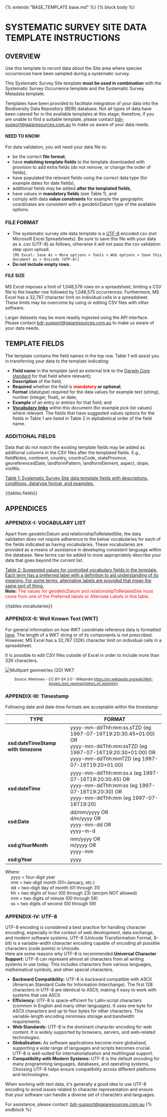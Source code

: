 {% extends "BASE_TEMPLATE base.md" %}
{% block body %}
# SYSTEMATIC SURVEY SITE DATA TEMPLATE INSTRUCTIONS

## OVERVIEW
Use this template to record data about the Site area where species occurrences have been
sampled during a systematic survey.

This Systematic Survey Site template **must be used in combination** with the Systematic
Survey Occurrence template and the Systematic Survey Metadata template.

Templates have been provided to facilitate integration of your data into the Biodiversity Data
Repository (BDR) database. Not all types of data have been catered for in the available
templates at this stage; therefore, if you are unable to find a suitable template, please
contact <bdr-support@gaiaresources.com.au> to make us aware of your data needs.

#### NEED TO KNOW:
For data validation, you will need your data file to:

- be the correct **file format**,
- have **matching template fields** to the template downloaded with provision to add
extra fields (do not remove, or change the order of fields),
- have populated the relevant fields using the correct data type (for example dates for
date fields),
- additional fields may be added **after the templated fields**,
- have values in **mandatory fields** (see Table 1), and
- comply with data **value constraints** for example the geographic coordinates are
consistent with a geodeticDatum type of the available options.

### FILE FORMAT

- The systematic survey site data template is a [UTF-8](#appendix-iv-utf-8) encoded csv (not Microsoft
  Excel Spreadsheets). Be sure to save this file with your data as a .csv (UTF-8) as follows,
  otherwise it will not pass the csv validation step upon upload.
  <br>`[MS Excel: Save As > More options > Tools > Web options > Save this document as >
  Unicode (UTF-8)]`
- **Do not include empty rows**.

#### FILE SIZE
MS Excel imposes a limit of 1,048,576 rows on a spreadsheet, limiting a CSV file to the
header row followed by 1,048,575 occurrences. Furthermore, MS Excel has a 32,767 character
limit on individual cells in a spreadsheet. These limits may be overcome by using or
editing CSV files with other software.

Larger datasets may be more readily ingested using the API interface. Please contact
<bdr-support@gaiaresources.com.au> to make us aware of your data needs.

## TEMPLATE FIELDS
The template contains the field names in the top row. Table 1 will assist you in transferring
your data to the template indicating:

- **Field name** in the template (and an external link to the [Darwin Core standard](https://dwc.tdwg.org/terms/)
  for that field where relevant);
- **Description** of the field;
- **Required** whether the field is **<font color="red">mandatory</font> or optional**;
- **Format** (datatype) required for the data values for example text (string), number
  (integer, float), or date;
- **Example** of an entry or entries for that field; and
- **[Vocabulary links](#appendix-i-vocabulary-list)** within this document (for example pick list values) where
  relevant. The fields that have suggested values options for the fields in Table 1 are
  listed in Table 2 in alphabetical order of the field name.

### ADDITIONAL FIELDS
Data that do not match the existing template fields may be added as additional columns in
the CSV files after the templated fields.
E.g., fieldNotes, continent, country, countryCode, stateProvince, georeferencedDate,
landformPattern, landformElement, aspect, slope, visitNo.

<ins>Table 1: Systematic Survey Site data template fields with descriptions, conditions, datatype format, and examples.</ins>

{{tables.fields}}

## APPENDICES
### APPENDIX-I: VOCABULARY LIST
Apart from geodeticDatum and relationshipToRelatedSite, the data validation does not require adherence to the below vocabularies for each of
the fields indicated as having vocabularies. These vocabularies are provided as a means of assistance in developing consistent language
within the database. New terms can be added to more appropriately describe your data that goes beyond the current list.

<ins>Table 2: Suggested values for controlled vocabulary fields in the template. Each term has a preferred label with a definition to aid understanding
of its meaning. For some terms, alternative labels are provided that mean the same sort of thing.</ins>
<br>**Note:** <font color="red">The values for geodeticDatum and relationshipToRelatedSite must come from one of the Preferred labels or Alternate Labels in this
table.</font>

{{tables.vocabularies}}

### APPENDIX-II: Well Known Text (WKT)
For general information on how WKT coordinate reference data is formatted [here](https://en.wikipedia.org/wiki/Well-known_text_representation_of_geometry).
The length of a WKT string or of its components is not prescribed. However, MS Excel has a 32,767 (32K) character limit
on individual cells in a spreadsheet.

It is possible to edit CSV files outside of Excel in order to include more than 32K characters.

![Multipart geometries (2D) WKT](assets/multipart_geometries_2d_wkt.png)
<br><center><small>*Source: Mwtoews - CC BY-SA 3.0 -  Wikipedia <https://en.wikipedia.org/wiki/Well-known_text_representation_of_geometry>*</small></center>

### APPENDIX-III: Timestamp
Following date and date-time formats are acceptable within the timestamp:

| TYPE | FORMAT                                                                                                                              |
| --- |-------------------------------------------------------------------------------------------------------------------------------------|
| **xsd:dateTimeStamp with timezone** | yyyy-mm-ddThh:mm:ss.sTZD (eg 1997-07-16T19:20:30.45+01:00) OR <br/> yyyy-mm-ddThh:mm:ssTZD (eg 1997-07-16T19:20:30+01:00) OR <br/>  yyyy-mm-ddThh:mmTZD (eg 1997-07-16T19:20+01:00)|
| **xsd:dateTime** | yyyy-mm-ddThh:mm:ss.s (eg 1997-07-16T19:20:30.45) OR<br/> yyyy-mm-ddThh:mm:ss (eg 1997-07-16T19:20:30) OR<br/> yyyy-mm-ddThh:mm (eg 1997-07-16T19:20) |
| **xsd:Date** | dd/mm/yyyy OR<br/> d/m/yyyy OR<br/> yyyy-mm-dd OR<br/> yyyy-m-d |
| **xsd:gYearMonth** | mm/yyyy OR<br/> m/yyyy OR<br/> yyyy-mm |
| **xsd:gYear** | yyyy |

Where:<br/>
&emsp; yyyy = four-digit year <br/>
&emsp; mm = two-digit month (01=January, etc.) <br/>
&emsp; dd = two-digit day of month (01 through 31) <br/>
&emsp; hh = two digits of hour (00 through 23) (am/pm NOT allowed) <br/>
&emsp; mm = two digits of minute (00 through 59) <br/>
&emsp; ss = two digits of second (00 through 59) <br/>


### APPENDIX-IV: UTF-8
UTF-8 encoding is considered a best practice for handling character encoding, especially in
the context of web development, data exchange, and modern software systems. UTF-8
(Unicode Transformation Format, 8-bit) is a variable-width character encoding capable of
encoding all possible characters (code points) in Unicode.<br/>
Here are some reasons why UTF-8 is recommended:**Universal Character Support:** UTF-8
can represent almost all characters from all writing systems in use today. This includes
characters from various languages, mathematical symbols, and other special characters.

- **Backward Compatibility:** UTF-8 is backward compatible with ASCII (American
  Standard Code for Information Interchange). The first 128 characters in UTF-8 are
  identical to ASCII, making it easy to work with systems that use ASCII.
- **Efficiency:** UTF-8 is space-efficient for Latin-script characters (common in English
  and many other languages). It uses one byte for ASCII characters and up to four
  bytes for other characters. This variable-length encoding minimises storage and
  bandwidth requirements.
- **Web Standards:** UTF-8 is the dominant character encoding for web content. It is
  widely supported by browsers, servers, and web-related technologies.
- **Globalisation:** As software applications become more globalised, supporting a wide
  range of languages and scripts becomes crucial. UTF-8 is well-suited for
  internationalisation and multilingual support.
- **Compatibility with Modern Systems:** UTF-8 is the default encoding for many
  programming languages, databases, and operating systems. Choosing UTF-8 helps
  ensure compatibility across different platforms and technologies.

When working with text data, it's generally a good idea to use UTF-8 encoding to avoid
issues related to character representation and ensure that your software can handle a
diverse set of characters and languages.

For assistance, please contact: <bdr-support@gaiaresources.com.au>
{% endblock %}
